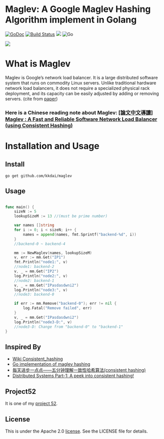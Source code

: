 Maglev: A Google Maglev Hashing Algorithm implement in Golang
==============

[![GoDoc](https://godoc.org/github.com/kkdai/maglev?status.svg)](https://godoc.org/github.com/kkdai/maglev)  [![Build Status](https://travis-ci.org/kkdai/maglev.svg?branch=master)](https://travis-ci.org/kkdai/maglev) [![](https://goreportcard.com/badge/github.com/kkdai/maglev)](https://goreportcard.com/badge/github.com/kkdai/maglev) ![Go](https://github.com/kkdai/maglev/workflows/Go/badge.svg)


![](http://www.evanlin.com/images/2016/maglev1.png)


What is Maglev
=============

Maglev is Google’s network load balancer. It is a
large distributed software system that runs on commodity
Linux servers. Unlike traditional hardware network load
balancers, it does not require a specialized physical rack
deployment, and its capacity can be easily adjusted by
adding or removing servers. 
(cite from [paper](http://static.googleusercontent.com/media/research.google.com/zh-TW//pubs/archive/44824.pdf))


### Here is a Chinese reading note about Maglev: [[論文中文導讀] Maglev : A Fast and Reliable Software Network Load Balancer (using Consistent Hashing)](http://www.evanlin.com/maglev/)

Installation and Usage
=============


Install
---------------
```
go get github.com/kkdai/maglev
```

Usage
---------------



```go

func main() {
	sizeN := 5
	lookupSizeM := 13 //(must be prime number)

	var names []string
	for i := 0; i < sizeN; i++ {
		names = append(names, fmt.Sprintf("backend-%d", i))
	}
	//backend-0 ~ backend-4 

	mm := NewMaglev(names, lookupSizeM)
	v, err := mm.Get("IP1")
	fmt.Println("node1:", v)
	//node1: backend-2
	v, _ = mm.Get("IP2")
	log.Println("node2:", v)
	//node2: backend-1
	v, _ = mm.Get("IPasdasdwni2")
	log.Println("node3:", v)
	//node3: backend-0

	if err := mm.Remove("backend-0"); err != nil {
		log.Fatal("Remove failed", err)
	}
	v, _ = mm.Get("IPasdasdwni2")
	log.Println("node3-D:", v)
	//node3-D: Change from "backend-0" to "backend-1"
}
```

Inspired By
---------------

- [Wiki Consistent_hashing](https://en.wikipedia.org/wiki/Consistent_hashing)
- [Go implementation of maglev hashing](https://github.com/dgryski/go-maglev)
- [每天进步一点点——五分钟理解一致性哈希算法(consistent hashing)](http://blog.csdn.net/cywosp/article/details/23397179)
- [Distributed Systems Part-1: A peek into consistent hashing!](https://loveforprogramming.quora.com/Distributed-Systems-Part-1-A-peek-into-consistent-hashing)

Project52
---------------

It is one of my [project 52](https://github.com/kkdai/project52).


License
---------------

This is under the Apache 2.0 [license](LICENSE). See the LICENSE file for details.
